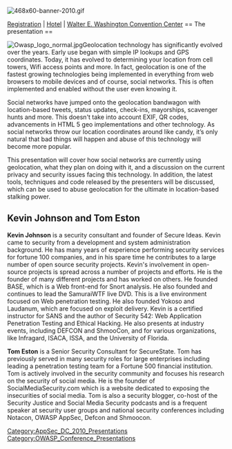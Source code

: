 ![468x60-banner-2010.gif](468x60-banner-2010.gif
"468x60-banner-2010.gif")

[Registration](https://guest.cvent.com/EVENTS/Register/IdentityConfirmation.aspx?e=d52c6f5f-d568-4e16-b8e0-b5e2bf87ab3a)
|
[Hotel](https://resweb.passkey.com/Resweb.do?mode=welcome_gi_new&groupID=2766908)
| [Walter E. Washington Convention
Center](http://www.dcconvention.com/)
\== The presentation ==

![Owasp_logo_normal.jpg](Owasp_logo_normal.jpg
"Owasp_logo_normal.jpg")Geolocation technology has significantly evolved
over the years. Early use began with simple IP lookups and GPS
coordinates. Today, it has evolved to determining your location from
cell towers, Wifi access points and more. In fact, geolocation is one of
the fastest growing technologies being implemented in everything from
web browsers to mobile devices and of course, social networks. This is
often implemented and enabled without the user even knowing it.

Social networks have jumped onto the geolocation bandwagon with
location-based tweets, status updates, check-ins, mayorships, scavenger
hunts and more. This doesn't take into account EXIF, QR codes,
advancements in HTML 5 geo implementations and other technology. As
social networks throw our location coordinates around like candy, it’s
only natural that bad things will happen and abuse of this technology
will become more popular.

This presentation will cover how social networks are currently using
geolocation, what they plan on doing with it, and a discussion on the
current privacy and security issues facing this technology. In addition,
the latest tools, techniques and code released by the presenters will be
discussed, which can be used to abuse geolocation for the ultimate in
location-based stalking power.

## Kevin Johnson and Tom Eston

**Kevin Johnson** is a security consultant and founder of Secure Ideas.
Kevin came to security from a development and system administration
background. He has many years of experience performing security services
for fortune 100 companies, and in his spare time he contributes to a
large number of open source security projects. Kevin's involvement in
open-source projects is spread across a number of projects and efforts.
He is the founder of many different projects and has worked on others.
He founded BASE, which is a Web front-end for Snort analysis. He also
founded and continues to lead the SamuraiWTF live DVD. This is a live
environment focused on Web penetration testing. He also founded Yokoso
and Laudanum, which are focused on exploit delivery. Kevin is a
certified instructor for SANS and the author of Security 542: Web
Application Penetration Testing and Ethical Hacking. He also presents at
industry events, including DEFCON and ShmooCon, and for various
organizations, like Infragard, ISACA, ISSA, and the University of
Florida.

**Tom Eston** is a Senior Security Consultant for SecureState. Tom has
previously served in many security roles for large enterprises including
leading a penetration testing team for a Fortune 500 financial
institution. Tom is actively involved in the security community and
focuses his research on the security of social media. He is the founder
of SocialMediaSecurity.com which is a website dedicated to exposing the
insecurities of social media. Tom is also a security blogger, co-host of
the Security Justice and Social Media Security podcasts and is a
frequent speaker at security user groups and national security
conferences including Notacon, OWASP AppSec, Defcon and Shmoocon.

[Category:AppSec_DC_2010_Presentations](Category:AppSec_DC_2010_Presentations "wikilink")
[Category:OWASP_Conference_Presentations](Category:OWASP_Conference_Presentations "wikilink")